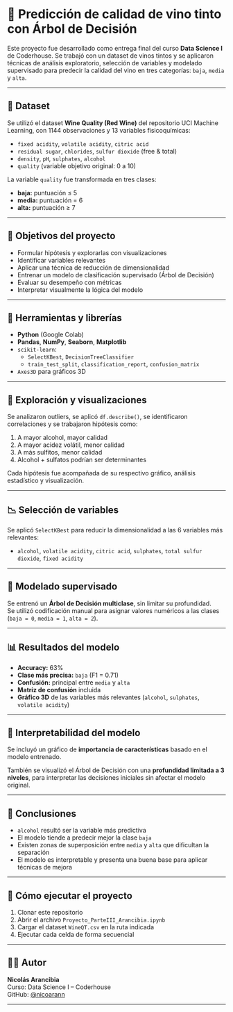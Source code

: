 # 🍷 Predicción de calidad de vino tinto con Árbol de Decisión

Este proyecto fue desarrollado como entrega final del curso **Data Science I** de Coderhouse. Se trabajó con un dataset de vinos tintos y se aplicaron técnicas de análisis exploratorio, selección de variables y modelado supervisado para predecir la calidad del vino en tres categorías: `baja`, `media` y `alta`.

---

## 📁 Dataset

Se utilizó el dataset **Wine Quality (Red Wine)** del repositorio UCI Machine Learning, con 1144 observaciones y 13 variables fisicoquímicas:

- `fixed acidity`, `volatile acidity`, `citric acid`
- `residual sugar`, `chlorides`, `sulfur dioxide` (free & total)
- `density`, `pH`, `sulphates`, `alcohol`
- `quality` (variable objetivo original: 0 a 10)

La variable `quality` fue transformada en tres clases:
- **baja:** puntuación ≤ 5
- **media:** puntuación = 6
- **alta:** puntuación ≥ 7

---

## 🧠 Objetivos del proyecto

- Formular hipótesis y explorarlas con visualizaciones
- Identificar variables relevantes
- Aplicar una técnica de reducción de dimensionalidad
- Entrenar un modelo de clasificación supervisado (Árbol de Decisión)
- Evaluar su desempeño con métricas
- Interpretar visualmente la lógica del modelo

---

## 🧰 Herramientas y librerías

- **Python** (Google Colab)
- **Pandas**, **NumPy**, **Seaborn**, **Matplotlib**
- `scikit-learn`: 
  - `SelectKBest`, `DecisionTreeClassifier`
  - `train_test_split`, `classification_report`, `confusion_matrix`
- `Axes3D` para gráficos 3D

---

## 🔎 Exploración y visualizaciones

Se analizaron outliers, se aplicó `df.describe()`, se identificaron correlaciones y se trabajaron hipótesis como:

1. A mayor alcohol, mayor calidad
2. A mayor acidez volátil, menor calidad
3. A más sulfitos, menor calidad
4. Alcohol + sulfatos podrían ser determinantes

Cada hipótesis fue acompañada de su respectivo gráfico, análisis estadístico y visualización.

---

## 📉 Selección de variables

Se aplicó `SelectKBest` para reducir la dimensionalidad a las 6 variables más relevantes:

- `alcohol`, `volatile acidity`, `citric acid`, `sulphates`, `total sulfur dioxide`, `fixed acidity`

---

## 🌳 Modelado supervisado

Se entrenó un **Árbol de Decisión multiclase**, sin limitar su profundidad.  
Se utilizó codificación manual para asignar valores numéricos a las clases (`baja = 0`, `media = 1`, `alta = 2`).

---

## 📊 Resultados del modelo

- **Accuracy:** 63%
- **Clase más precisa:** `baja` (F1 = 0.71)
- **Confusión:** principal entre `media` y `alta`
- **Matriz de confusión** incluida
- **Gráfico 3D** de las variables más relevantes (`alcohol`, `sulphates`, `volatile acidity`)

---

## 🌈 Interpretabilidad del modelo

Se incluyó un gráfico de **importancia de características** basado en el modelo entrenado.

También se visualizó el Árbol de Decisión con una **profundidad limitada a 3 niveles**, para interpretar las decisiones iniciales sin afectar el modelo original.

---

## 📌 Conclusiones

- `alcohol` resultó ser la variable más predictiva
- El modelo tiende a predecir mejor la clase `baja`
- Existen zonas de superposición entre `media` y `alta` que dificultan la separación
- El modelo es interpretable y presenta una buena base para aplicar técnicas de mejora

---

## 🧪 Cómo ejecutar el proyecto

1. Clonar este repositorio
2. Abrir el archivo `Proyecto_ParteIII_Arancibia.ipynb`
3. Cargar el dataset `WineQT.csv` en la ruta indicada
4. Ejecutar cada celda de forma secuencial

---

## 👨‍💻 Autor

**Nicolás Arancibia**  
Curso: Data Science I – Coderhouse  
GitHub: [@nicoarann](https://github.com/nicoarann)

---

